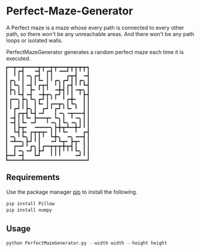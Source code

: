 # Perfect-Maze-Generator

A Perfect maze is a maze whose every path is connected to every other path, so there won't be any unreachable areas. 
And there won't be any path loops or isolated walls.

PerfectMazeGenerator generates a random perfect maze each time it is executed. 

<img src="Maze.png" width="220" height="250"/> 

## Requirements

Use the package manager [pip](https://pip.pypa.io/en/stable/) to install the following.

```bash
pip install Pillow
pip install numpy
```

## Usage

```python
python PerfectMazeGenerator.py --width width --height height 
